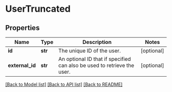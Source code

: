 # UserTruncated

## Properties
Name | Type | Description | Notes
------------ | ------------- | ------------- | -------------
**id** | **str** | The unique ID of the user. | [optional] 
**external_id** | **str** | An optional ID that if specified can also be used to retrieve the user.  | [optional] 

[[Back to Model list]](../README.md#documentation-for-models) [[Back to API list]](../README.md#documentation-for-api-endpoints) [[Back to README]](../README.md)


